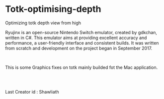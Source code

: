 # Totk-optimising-depth
Optimizing totk depth view from high
<p>Ryujinx is an open-source Nintendo Switch emulator, created by gdkchan, written in C#. This emulator aims at providing excellent accuracy and performance, a user-friendly interface and consistent builds. It was written from scratch and development on the project began in September 2017.</p></br>
<p>This is some Graphics fixes on totk mainly builded fot the Mac application.</p> </br></br>
<p>Last Creator id : Shawliath</p>
